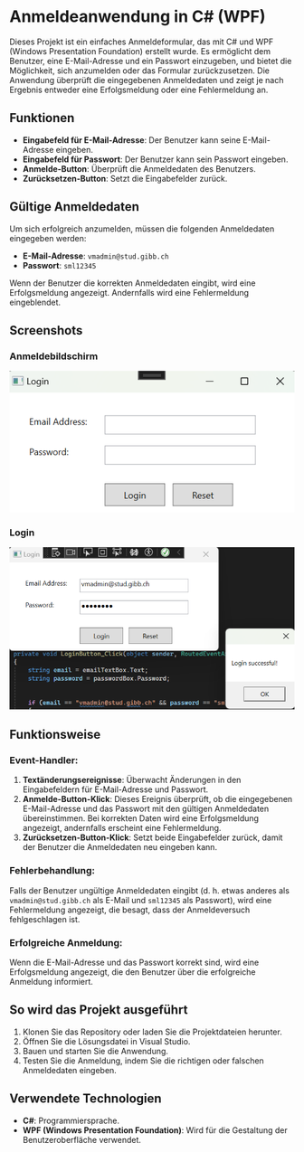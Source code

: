 # Anmeldeanwendung in C# (WPF)

Dieses Projekt ist ein einfaches Anmeldeformular, das mit C# und WPF (Windows Presentation Foundation) erstellt wurde. Es ermöglicht dem Benutzer, eine E-Mail-Adresse und ein Passwort einzugeben, und bietet die Möglichkeit, sich anzumelden oder das Formular zurückzusetzen. Die Anwendung überprüft die eingegebenen Anmeldedaten und zeigt je nach Ergebnis entweder eine Erfolgsmeldung oder eine Fehlermeldung an.

## Funktionen
- **Eingabefeld für E-Mail-Adresse**: Der Benutzer kann seine E-Mail-Adresse eingeben.
- **Eingabefeld für Passwort**: Der Benutzer kann sein Passwort eingeben.
- **Anmelde-Button**: Überprüft die Anmeldedaten des Benutzers.
- **Zurücksetzen-Button**: Setzt die Eingabefelder zurück.

## Gültige Anmeldedaten
Um sich erfolgreich anzumelden, müssen die folgenden Anmeldedaten eingegeben werden:
- **E-Mail-Adresse**: `vmadmin@stud.gibb.ch`
- **Passwort**: `sml12345`

Wenn der Benutzer die korrekten Anmeldedaten eingibt, wird eine Erfolgsmeldung angezeigt. Andernfalls wird eine Fehlermeldung eingeblendet.

## Screenshots

### Anmeldebildschirm
![Anmeldebildschirm](Screenshot/Screenshot1.png)
### Login
![Anmeldebildschirm](Screenshot/Screenshot2.png)

## Funktionsweise

### Event-Handler:
1. **Textänderungsereignisse**: Überwacht Änderungen in den Eingabefeldern für E-Mail-Adresse und Passwort.
2. **Anmelde-Button-Klick**: Dieses Ereignis überprüft, ob die eingegebenen E-Mail-Adresse und das Passwort mit den gültigen Anmeldedaten übereinstimmen. Bei korrekten Daten wird eine Erfolgsmeldung angezeigt, andernfalls erscheint eine Fehlermeldung.
3. **Zurücksetzen-Button-Klick**: Setzt beide Eingabefelder zurück, damit der Benutzer die Anmeldedaten neu eingeben kann.

### Fehlerbehandlung:
Falls der Benutzer ungültige Anmeldedaten eingibt (d. h. etwas anderes als `vmadmin@stud.gibb.ch` als E-Mail und `sml12345` als Passwort), wird eine Fehlermeldung angezeigt, die besagt, dass der Anmeldeversuch fehlgeschlagen ist.

### Erfolgreiche Anmeldung:
Wenn die E-Mail-Adresse und das Passwort korrekt sind, wird eine Erfolgsmeldung angezeigt, die den Benutzer über die erfolgreiche Anmeldung informiert.

## So wird das Projekt ausgeführt
1. Klonen Sie das Repository oder laden Sie die Projektdateien herunter.
2. Öffnen Sie die Lösungsdatei in Visual Studio.
3. Bauen und starten Sie die Anwendung.
4. Testen Sie die Anmeldung, indem Sie die richtigen oder falschen Anmeldedaten eingeben.

## Verwendete Technologien
- **C#**: Programmiersprache.
- **WPF (Windows Presentation Foundation)**: Wird für die Gestaltung der Benutzeroberfläche verwendet.
